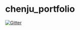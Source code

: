 # chenju_portfolio

[![Gitter](https://badges.gitter.im/Join%20Chat.svg)](https://gitter.im/charlesakio/chenju_portfolio?utm_source=badge&utm_medium=badge&utm_campaign=pr-badge&utm_content=badge)